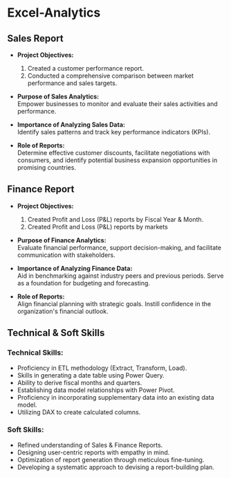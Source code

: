 # Excel-Analytics

## Sales Report

- **Project Objectives:**
  1. Created a customer performance report.
  2. Conducted a comprehensive comparison between market performance and sales targets.

- **Purpose of Sales Analytics:**  
  Empower businesses to monitor and evaluate their sales activities and performance.

- **Importance of Analyzing Sales Data:**  
  Identify sales patterns and track key performance indicators (KPIs).

- **Role of Reports:**  
  Determine effective customer discounts, facilitate negotiations with consumers, and identify potential business expansion opportunities in promising countries.

## Finance Report

- **Project Objectives:**
  1. Created Profit and Loss (P&L) reports by Fiscal Year & Month.
  2. Created Profit and Loss (P&L) reports by markets

- **Purpose of Finance Analytics:**  
  Evaluate financial performance, support decision-making, and facilitate communication with stakeholders.

- **Importance of Analyzing Finance Data:**  
  Aid in benchmarking against industry peers and previous periods. Serve as a foundation for budgeting and forecasting.

- **Role of Reports:**  
  Align financial planning with strategic goals. Instill confidence in the organization's financial outlook.

## Technical & Soft Skills

### Technical Skills:
- Proficiency in ETL methodology (Extract, Transform, Load).
- Skills in generating a date table using Power Query.
- Ability to derive fiscal months and quarters.
- Establishing data model relationships with Power Pivot.
- Proficiency in incorporating supplementary data into an existing data model.
- Utilizing DAX to create calculated columns.

### Soft Skills:
- Refined understanding of Sales & Finance Reports.
- Designing user-centric reports with empathy in mind.
- Optimization of report generation through meticulous fine-tuning.
- Developing a systematic approach to devising a report-building plan.
